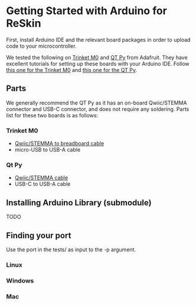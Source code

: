 # Getting Started with Arduino for ReSkin

First, install Arduino IDE and the relevant board packages in order to upload code to your microcontroller.
  
We tested the following on [Trinket M0](https://www.adafruit.com/product/3500) and [QT Py](https://www.adafruit.com/product/4600) from Adafruit. 
  They have excellent tutorials for setting up these boards with your Arduino IDE. Follow [this one for the Trinket M0](https://learn.adafruit.com/adafruit-trinket-m0-circuitpython-arduino/arduino-ide-setup) and [this one for the QT Py](https://learn.adafruit.com/adafruit-qt-py/arduino-ide-setup). 
    
## Parts
    
We generally recommend the QT Py as it has an on-board Qwiic/STEMMA connector and USB-C connector, and does not require any soldering. Parts list for these two boards is as follows:
    
### Trinket M0
 - [Qwiic/STEMMA to breadboard cable](https://www.adafruit.com/product/4209)
 - micro-USB to USB-A cable
 
### Qt Py
 - [Qwiic/STEMMA cable](https://www.adafruit.com/product/4401)
 - USB-C to USB-A cable
 
## Installing Arduino Library (submodule)

TODO

## Finding your port 

Use the port in the tests/ as input to the -p argument.

### Linux
### Windows
### Mac

